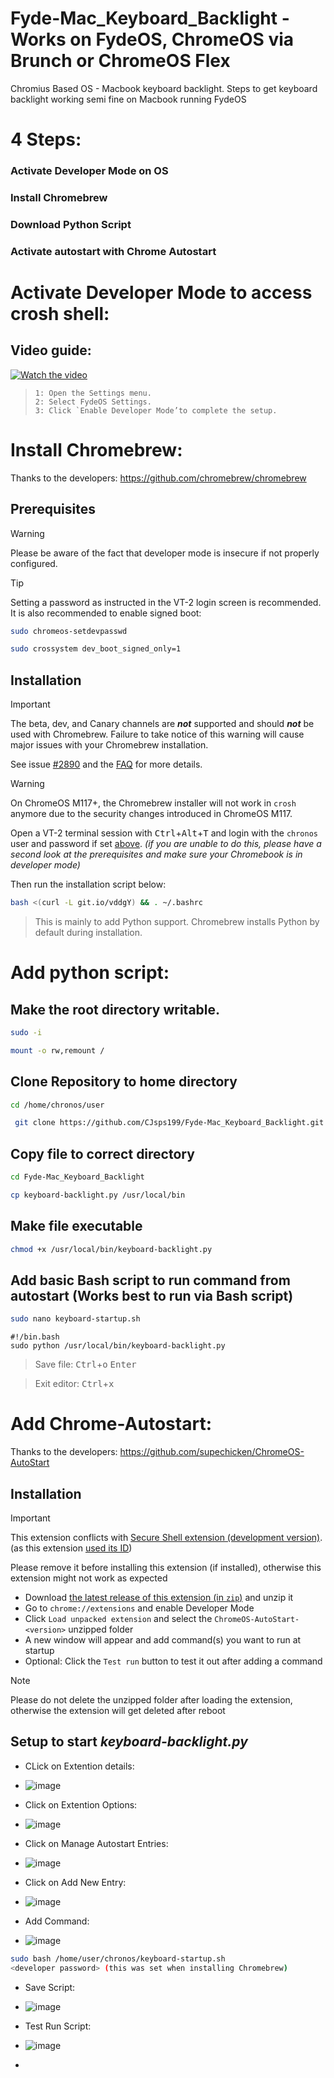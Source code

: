 # Fyde-Mac_Keyboard_Backlight - Works on FydeOS, ChromeOS via Brunch or ChromeOS Flex
Chromius Based OS - Macbook keyboard backlight.
Steps to get keyboard backlight working semi fine on Macbook running FydeOS

# 4 Steps:
### Activate Developer Mode on OS
### Install Chromebrew
### Download Python Script
### Activate autostart with  Chrome Autostart

# Activate Developer Mode to access crosh shell:
## Video guide:
[![Watch the video](https://fydeos.io/help/_astro/light-logo.CAcCaTqf.svg)](https://fydeos.io/wp-content/uploads/2024/03/switch-mode.mp4)


> ```
>1: Open the Settings menu.
>2: Select FydeOS Settings.
>3: Click `Enable Developer Mode’to complete the setup.
> ```

# Install Chromebrew:
Thanks to the developers: https://github.com/chromebrew/chromebrew

## Prerequisites
> [!WARNING]
> Please be aware of the fact that developer mode is insecure if not properly configured.

<a id="set_passwd" /> <!-- for reference in installation section -->
> [!TIP]
> Setting a password as instructed in the VT-2 login screen is recommended. It is also recommended to enable signed boot:
>
> ```bash
> sudo chromeos-setdevpasswd
> ```
> ```bash
> sudo crossystem dev_boot_signed_only=1
> ```

## Installation

> [!IMPORTANT]
> The beta, dev, and Canary channels are ***not*** supported and should ***not*** be used with Chromebrew. Failure to take notice of this warning will cause major issues with your Chromebrew installation.
>
> See issue [#2890](https://github.com/chromebrew/chromebrew/issues/2890) and the [FAQ](https://github.com/chromebrew/chromebrew/wiki/FAQ) for more details.

> [!WARNING]
> On ChromeOS M117+, the Chromebrew installer will not work in `crosh` anymore due to the security changes introduced in ChromeOS M117.

Open a VT-2 terminal session with <kbd>Ctrl</kbd>+<kbd>Alt</kbd>+<kbd>T</kbd> and login with the `chronos` user and password if set [above](#set_passwd). *(if you are unable to do this, please have a second look at the prerequisites and make sure your Chromebook is in developer mode)*

Then run the installation script below:

```bash
bash <(curl -L git.io/vddgY) && . ~/.bashrc
```


> This is mainly to add Python support.
> Chromebrew installs Python by default during installation.

# Add python script:
## Make the root directory writable.

```bash
sudo -i
```

```bash
mount -o rw,remount /
```
## Clone Repository to home directory

```bash
cd /home/chronos/user
```

```bash
 git clone https://github.com/CJsps199/Fyde-Mac_Keyboard_Backlight.git
```

## Copy file to correct directory

```bash
cd Fyde-Mac_Keyboard_Backlight
```

```bash
cp keyboard-backlight.py /usr/local/bin
```

## Make file executable

```bash
chmod +x /usr/local/bin/keyboard-backlight.py
```
## Add basic Bash script to run command from autostart (Works best to run via Bash script)

```bash
sudo nano keyboard-startup.sh
```

```
#!/bin.bash
sudo python /usr/local/bin/keyboard-backlight.py
```

> Save file:
<kbd>Ctrl</kbd>+<kbd>o</kbd>
<kbd>Enter</kbd>

> Exit editor:
<kbd>Ctrl</kbd>+<kbd>x</kbd>

# Add Chrome-Autostart:
Thanks to the developers: https://github.com/supechicken/ChromeOS-AutoStart

## Installation
> [!IMPORTANT]
> This extension conflicts with [Secure Shell extension (development version)](https://chrome.google.com/webstore/detail/algkcnfjnajfhgimadimbjhmpaeohhln). (as this extension [used its ID](#How-does-it-works))
>
> Please remove it before installing this extension (if installed), otherwise this extension might not work as expected

- Download [the latest release of this extension (in `zip`)](https://github.com/supechicken/ChromeOS-AutoStart/releases/latest) and unzip it
- Go to `chrome://extensions` and enable Developer Mode
- Click `Load unpacked extension` and select the `ChromeOS-AutoStart-<version>` unzipped folder
- A new window will appear and add command(s) you want to run at startup
- Optional: Click the `Test run` button to test it out after adding a command

> [!NOTE]
> Please do not delete the unzipped folder after loading the extension, otherwise the extension will get deleted after reboot


## Setup to start *keyboard-backlight.py*


- CLick on Extention details: 
- ![image](https://github.com/user-attachments/assets/a37f850d-ae68-4078-8d01-7a6211e0492b)

- Click on Extention Options:
- ![image](https://github.com/user-attachments/assets/273f2896-affb-42ed-808a-5ba3432471b6)

- Click on Manage Autostart Entries:
- ![image](https://github.com/user-attachments/assets/3a8bde87-d86a-49e2-a97f-e3cf1d6155fb)

- Click on Add New Entry:
- ![image](https://github.com/user-attachments/assets/81d9ac39-ed4a-494c-a763-d547ae0dc098)

- Add Command:
- ![image](https://github.com/user-attachments/assets/0d1d93ef-968e-47d3-8c1c-7ad4a4cab526)

```bash
sudo bash /home/user/chronos/keyboard-startup.sh
<developer password> (this was set when installing Chromebrew)
```

- Save Script:
- ![image](https://github.com/user-attachments/assets/0f5e5548-1680-4049-bc4f-bb99c82ead11)

- Test Run Script:
- ![image](https://github.com/user-attachments/assets/be7fd44d-fee7-493b-986d-12e9460626b1)
- 

